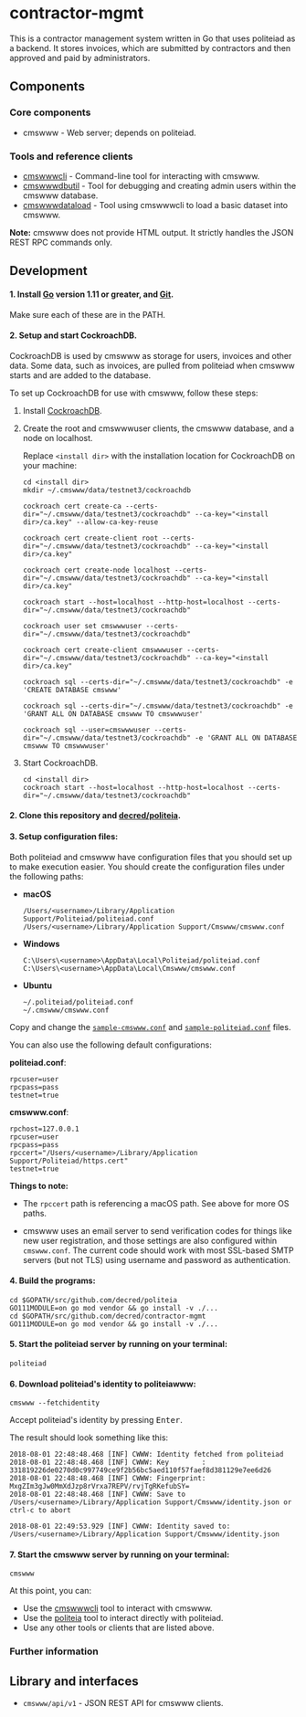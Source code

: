 # contractor-mgmt
This is a contractor management system written in Go that uses politeiad
as a backend. It stores invoices, which are submitted by contractors and then
approved and paid by administrators.

## Components

### Core components

* cmswww - Web server; depends on politeiad.

### Tools and reference clients

* [cmswwwcli](https://github.com/decred/contractor-mgmt/tree/master/cmswww/cmd/cmswwwcli) - Command-line tool for interacting with cmswww.
* [cmswwwdbutil](https://github.com/decred/contractor-mgmt/tree/master/cmswww/cmd/cmswwwdbutil) - Tool for debugging and creating admin users within the cmswww database.
* [cmswwwdataload](https://github.com/decred/contractor-mgmt/tree/master/cmswww/cmd/cmswwwdataload) - Tool using cmswwwcli to load a basic dataset into cmswww.

**Note:** cmswww does not provide HTML output.  It strictly handles the
JSON REST RPC commands only.

## Development

#### 1. Install [Go](https://golang.org/doc/install) version 1.11 or greater, and [Git](https://git-scm.com/downloads).

Make sure each of these are in the PATH.

#### 2. Setup and start CockroachDB.

CockroachDB is used by cmswww as storage for users, invoices and other data. Some data,
such as invoices, are pulled from politeiad when cmswww starts and are added to the database.

To set up CockroachDB for use with cmswww, follow these steps:

  1. Install [CockroachDB](https://www.cockroachlabs.com/docs/stable/install-cockroachdb-windows.html).

  2. Create the root and cmswwwuser clients, the cmswww database, and a node on localhost.

     Replace `<install dir>` with the installation location for CockroachDB on your machine:

         cd <install dir>
         mkdir ~/.cmswww/data/testnet3/cockroachdb

         cockroach cert create-ca --certs-dir="~/.cmswww/data/testnet3/cockroachdb" --ca-key="<install dir>/ca.key" --allow-ca-key-reuse

         cockroach cert create-client root --certs-dir="~/.cmswww/data/testnet3/cockroachdb" --ca-key="<install dir>/ca.key"

         cockroach cert create-node localhost --certs-dir="~/.cmswww/data/testnet3/cockroachdb" --ca-key="<install dir>/ca.key"

         cockroach start --host=localhost --http-host=localhost --certs-dir="~/.cmswww/data/testnet3/cockroachdb"

         cockroach user set cmswwwuser --certs-dir="~/.cmswww/data/testnet3/cockroachdb"

         cockroach cert create-client cmswwwuser --certs-dir="~/.cmswww/data/testnet3/cockroachdb" --ca-key="<install dir>/ca.key"

         cockroach sql --certs-dir="~/.cmswww/data/testnet3/cockroachdb" -e 'CREATE DATABASE cmswww'

         cockroach sql --certs-dir="~/.cmswww/data/testnet3/cockroachdb" -e 'GRANT ALL ON DATABASE cmswww TO cmswwwuser'

         cockroach sql --user=cmswwwuser --certs-dir="~/.cmswww/data/testnet3/cockroachdb" -e 'GRANT ALL ON DATABASE cmswww TO cmswwwuser'

   3. Start CockroachDB.

          cd <install dir>
          cockroach start --host=localhost --http-host=localhost --certs-dir="~/.cmswww/data/testnet3/cockroachdb"

#### 2. Clone this repository and [decred/politeia](https://github.com/decred/politeia).

#### 3. Setup configuration files:

Both politeiad and cmswww have configuration files that you should set up to
make execution easier. You should create the configuration files under the
following paths:

* **macOS**

   ```
   /Users/<username>/Library/Application Support/Politeiad/politeiad.conf
   /Users/<username>/Library/Application Support/Cmswww/cmswww.conf
   ```

* **Windows**

   ```
   C:\Users\<username>\AppData\Local\Politeiad/politeiad.conf
   C:\Users\<username>\AppData\Local\Cmswww/cmswww.conf
   ```

* **Ubuntu**

   ```
   ~/.politeiad/politeiad.conf
   ~/.cmswww/cmswww.conf
   ```

Copy and change the [`sample-cmswww.conf`](https://github.com/decred/contractor-mgmt/blob/master/cmswww/sample-cmswww.conf)
and [`sample-politeiad.conf`](https://github.com/decred/politeia/blob/master/politeiad/sample-politeiad.conf) files.

You can also use the following default configurations:

**politeiad.conf**:

    rpcuser=user
    rpcpass=pass
    testnet=true


**cmswww.conf**:

    rpchost=127.0.0.1
    rpcuser=user
    rpcpass=pass
    rpccert="/Users/<username>/Library/Application Support/Politeiad/https.cert"
    testnet=true

**Things to note:**

* The `rpccert` path is referencing a macOS path. See above for
more OS paths.

* cmswww uses an email server to send verification codes for
things like new user registration, and those settings are also configured within
 `cmswww.conf`. The current code should work with most SSL-based SMTP servers
(but not TLS) using username and password as authentication.

#### 4. Build the programs:

```
cd $GOPATH/src/github.com/decred/politeia
GO111MODULE=on go mod vendor && go install -v ./...
cd $GOPATH/src/github.com/decred/contractor-mgmt
GO111MODULE=on go mod vendor && go install -v ./...
```

#### 5. Start the politeiad server by running on your terminal:

    politeiad

#### 6. Download politeiad's identity to politeiawww:

    cmswww --fetchidentity

Accept politeiad's identity by pressing <kbd>Enter</kbd>.

The result should look something like this:

```
2018-08-01 22:48:48.468 [INF] CWWW: Identity fetched from politeiad
2018-08-01 22:48:48.468 [INF] CWWW: Key        : 331819226de0270d0c997749ce9f2b56bc5aed110f57faef8d381129e7ee6d26
2018-08-01 22:48:48.468 [INF] CWWW: Fingerprint: MxgZIm3gJw0MmXdJzp8rVrxa7REPV/rvjTgRKefubSY=
2018-08-01 22:48:48.468 [INF] CWWW: Save to /Users/<username>/Library/Application Support/Cmswww/identity.json or ctrl-c to abort

2018-08-01 22:49:53.929 [INF] CWWW: Identity saved to: /Users/<username>/Library/Application Support/Cmswww/identity.json
```

#### 7. Start the cmswww server by running on your terminal:

    cmswww

At this point, you can:

* Use the [cmswwwcli](https://github.com/decred/contractor-mgmt/tree/master/cmswww/cmd/cmswwwcli) tool to interact with cmswww.
* Use the [politeia](https://github.com/decred/politeia/tree/master/politeiad/cmd/politeia) tool to interact directly with politeiad.
* Use any other tools or clients that are listed above.


### Further information

## Library and interfaces

* `cmswww/api/v1` - JSON REST API for cmswww clients.

